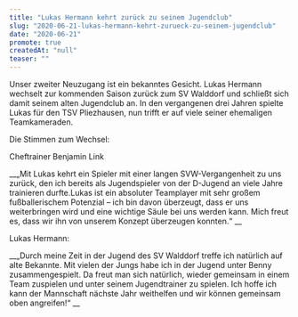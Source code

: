 ```yaml
---
title: "Lukas Hermann kehrt zurück zu seinem Jugendclub"
slug: "2020-06-21-lukas-hermann-kehrt-zurueck-zu-seinem-jugendclub"
date: "2020-06-21"
promote: true
createdAt: "null"
teaser: ""
---
```

<p class="MsoNoSpacing">Unser zweiter Neuzugang ist ein bekanntes Gesicht. Lukas Hermann wechselt zur kommenden Saison zurück zum SV Walddorf und schließt sich damit seinem alten Jugendclub an. In den vergangenen drei Jahren spielte Lukas für den TSV Pliezhausen, nun trifft er auf viele seiner ehemaligen Teamkameraden.


<p class="MsoNoSpacing">Die Stimmen zum Wechsel:


<p class="MsoNoSpacing">Cheftrainer Benjamin Link


<p class="MsoNoSpacing"> __„Mit Lukas kehrt ein Spieler mit einer langen SVW-Vergangenheit zu uns zurück, den ich bereits als Jugendspieler von der D-Jugend an viele Jahre trainieren durfte.Lukas ist ein absoluter Teamplayer mit sehr großem fußballerischem Potenzial – ich bin davon überzeugt, dass er uns weiterbringen wird und eine wichtige Säule bei uns werden kann. Mich freut es, dass wir ihn von unserem Konzept überzeugen konnten.“ __


<p class="MsoNoSpacing">Lukas Hermann:


<p class="MsoNoSpacing"> __„Durch meine Zeit in der Jugend des SV Walddorf treffe ich natürlich auf alte Bekannte. Mit vielen der Jungs habe ich in der Jugend unter Benny zusammengespielt. Da freut man sich natürlich, wieder gemeinsam in einem Team zuspielen und unter seinem Jugendtrainer zu spielen. Ich hoffe ich kann der Mannschaft nächste Jahr weithelfen und wir können gemeinsam oben angreifen!“ __
